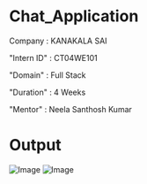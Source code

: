 # Chat_Application

Company : KANAKALA SAI

"Intern ID" : CT04WE101

"Domain" : Full Stack

"Duration" : 4 Weeks

"Mentor" : Neela Santhosh Kumar

# Output

![Image](https://github.com/user-attachments/assets/cba347b3-46cb-46c3-8c46-892967fcbcc6)
![Image](https://github.com/user-attachments/assets/e3bcba09-f1d3-4e83-bf23-d5e281590984)
